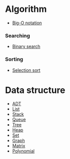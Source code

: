 # Algorithm

- [Big-O notation][big_o_link]

### Searching

- [Binary search][binary_search_link]

### Sorting

- [Selection sort][selection_sort_link]

# Data structure

- [ADT][adt_link]
- [List][list_link]
- [Stack][stack_link]
- [Queue][queue_link]
- [Tree][tree_link]
- [Heap][heap_link]
- [Set][set_link]
- [Graph][graph_link]
- [Matrix][matrix_link]
- [Polynomial][polynomial_link]

[big_o_link]: </Algorithm/BigONotation>
[binary_search_link]: </Algorithm/BinarySearch>
[selection_sort_link]: </Algorithm/Sorting/SelectionSort>
[adt_link]: </DataStructure>
[list_link]: </DataStructure/List>
[stack_link]: </DataStructure/Stack>
[queue_link]: </DataStructure/Queue>
[heap_link]: </DataStructure/Heap>
[tree_link]: </DataStructure/Tree>
[set_link]: </DataStructure/Set>
[graph_link]: </DataStructure/Graph>
[matrix_link]: </DataStructure/Matrix>
[polynomial_link]: </DataStructure/Polynomial>
